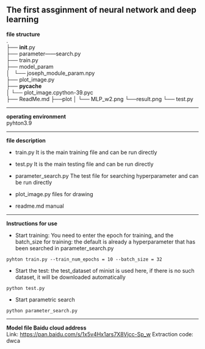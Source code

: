 ## The first assginment of neural network and deep learning 
**file structure**  
.  
├── __init__.py  
├── parameter——search.py  
├── train.py  
├── model_param  
│   └── joseph_module_param.npy  
├── plot_image.py  
├── __pycache__  
│   └── plot_image.cpython-39.pyc  
├── ReadMe.md 
├──plot
│   └── MLP_w2.png
    └──result.png
└── test.py  

----

**operating environment**  
pyhton3.9  

----

**file description**  
- train.py  It is the main training file and can be run directly

- test.py   It is the main testing file and can be run directly

-  parameter_search.py   The test file for searching hyperparameter and can be run directly

-  plot_image.py    files for drawing

-  readme.md    manual
----
**Instructions for use**
- Start training: You need to enter the epoch for training, and the batch_size for training: the default is already a hyperparameter that has been searched in parameter_search.py
```
pyhton train.py --train_num_epochs = 10 --batch_size = 32
```

- Start the test:  the test_dataset of minist is used here, if there is no such dataset, it will be downloaded automatically
```
python test.py
```

- Start parametric search
```
python parameter_search.py
```

-----

**Model file Baidu cloud address**  
Link: https://pan.baidu.com/s/1x5v4Hx1ars7X8Vjcc-Sp_w  Extraction code: dwca